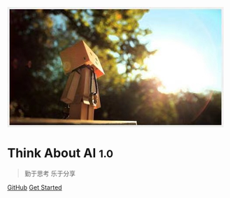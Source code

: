 <!-- _coverpage.md -->

![logo](logo.jpeg "Think About AI")

# Think About AI <small>1.0</small>

> 勤于思考 乐于分享

<!-- - 简单、轻便 (压缩后 ~21kB)
- 无需生成 html 文件
- 众多主题 -->

[GitHub](https://github.com/thinkaboutai)
[Get Started](README)